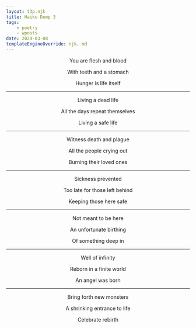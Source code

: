 ```yaml
---
layout: t3p.njk
title: Haiku Dump 3
tags:
    - poetry
    - wposts
date: 2024-03-08
templateEngineOverride: njk, md
---
```


<style>
   p{
    text-align: center;
   }

   h2{
    text-align: center;
   }
</style>

You are flesh and blood

With teeth and a stomach

Hunger is life itself

---

Living a dead life

All the days repeat themselves

Living a safe life

---

Witness death and plague

All the people crying out

Burning their loved ones

---

Sickness prevented

Too late for those left behind

Keeping those here safe

---

Not meant to be here

An unfortunate birthing

Of something deep in

---

Well of infinity

Reborn in a finite world

An angel was born

---

Bring forth new monsters

A shrinking entrance to life

Celebrate rebirth